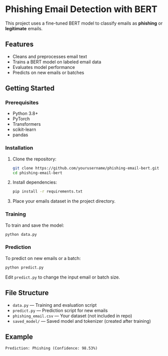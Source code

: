 # Phishing Email Detection with BERT

This project uses a fine-tuned BERT model to classify emails as **phishing** or **legitimate** emails.

## Features

- Cleans and preprocesses email text
- Trains a BERT model on labeled email data
- Evaluates model performance
- Predicts on new emails or batches

## Getting Started

### Prerequisites

- Python 3.8+
- PyTorch
- Transformers
- scikit-learn
- pandas

### Installation

1. Clone the repository:
    ```bash
    git clone https://github.com/yourusername/phishing-email-bert.git
    cd phishing-email-bert
    ```

2. Install dependencies:
    ```bash
    pip install -r requirements.txt
    ```

3. Place your emails dataset in the project directory.

### Training

To train and save the model:
```bash
python data.py
```

### Prediction

To predict on new emails or a batch:
```bash
python predict.py
```
Edit `predict.py` to change the input email or batch size.

## File Structure

- `data.py` — Training and evaluation script
- `predict.py` — Prediction script for new emails
- `phishing_email.csv` — Your dataset (not included in repo)
- `saved_model/` — Saved model and tokenizer (created after training)

## Example

```
Prediction: Phishing (Confidence: 98.53%)
```




